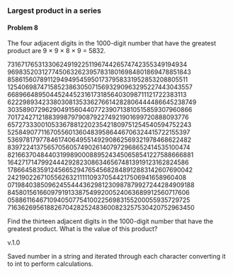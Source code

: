 <h3>Largest product in a series</h3>
<h4>Problem 8</h4>
<p>The four adjacent digits in the 1000-digit number that have the greatest product are 9 × 9 × 8 × 9 = 5832.</p>

<p>73167176531330624919225119674426574742355349194934</br>
96983520312774506326239578318016984801869478851843</br>
85861560789112949495459501737958331952853208805511</br>
12540698747158523863050715693290963295227443043557</br>
66896648950445244523161731856403098711121722383113</br>
62229893423380308135336276614282806444486645238749</br>
30358907296290491560440772390713810515859307960866</br>
70172427121883998797908792274921901699720888093776</br>
65727333001053367881220235421809751254540594752243</br>
52584907711670556013604839586446706324415722155397</br>
53697817977846174064955149290862569321978468622482</br>
83972241375657056057490261407972968652414535100474</br>
82166370484403199890008895243450658541227588666881</br>
16427171479924442928230863465674813919123162824586</br>
17866458359124566529476545682848912883142607690042</br>
24219022671055626321111109370544217506941658960408</br>
07198403850962455444362981230987879927244284909188</br>
84580156166097919133875499200524063689912560717606</br>
05886116467109405077541002256983155200055935729725</br>
71636269561882670428252483600823257530420752963450</p>

<p>Find the thirteen adjacent digits in the 1000-digit number that have the greatest product. What is the value of this product?</p>

<p>v.1.0</p>
<p>Saved number in a string and iterated through each character converting it to int to perform calculations.</p>

